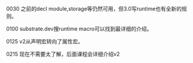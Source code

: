 0030 之前的decl module,storage等仍然可用，但3.0写runtime也有全新的规则。

0100 substrate.dev搜runtime macro可以找到最详细的介绍。

0125 v2从声明宏转向了属性宏。

0215 现在不需要太了解，后面课程会详细介绍v2